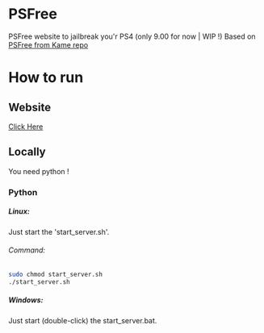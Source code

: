 # PSFree
PSFree website to jailbreak you'r PS4 (only 9.00 for now | WIP !)
Based on [PSFree from Kame repo](https://github.com/kmeps4/PSFree)

# How to run

## Website
[Click Here](https://hightechps.github.io/9)

## Locally

You need python !

### Python
##### Linux:
Just start the 'start_server.sh'.

###### Command:
```bash
sudo chmod start_server.sh
./start_server.sh
```
##### Windows:
Just start (double-click) the start_server.bat.
